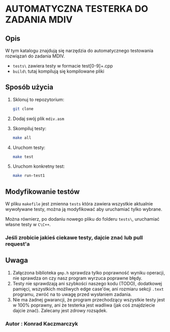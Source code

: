 # AUTOMATYCZNA TESTERKA DO ZADANIA MDIV

## Opis

W tym katalogu znajdują się narzędzia do automatycznego testowania rozwiązań do zadania MDIV.

* `tests\` zawiera testy w formacie test[0-9]+.cpp
* `build\` tutaj kompilują się kompilowane pliki

## Sposób użycia

1. Sklonuj to repozytorium:

    ```bash
    git clone
    ```

2. Dodaj swój plik `mdiv.asm`

3. Skompiluj testy:

    ```bash
    make all
    ```

4. Uruchom testy:

    ```bash
    make test
    ```

5. Uruchom konkretny test:

    ```bash
    make run-test1
    ```

## Modyfikowanie testów

W pliku `makefile` jest zmienna `tests` która zawiera wszystkie aktualnie wywoływane testy, można ją modyfikować aby uruchamiać tylko wybrane.

Można równierz, po dodaniu nowego pliku do folderu `tests\`, uruchamiać własne testy w `C\C++`.

### Jeśli zrobicie jakieś ciekawe testy, dajcie znać lub pull request'a

## Uwaga

1. Załączona biblioteka `gmp.h` sprawdza tylko poprawność wyniku operacji, nie sprawdza on czy nasz program wyrzuca poprawne błędy.
2. Testy nie sprawdzają ani szybkości naszego kodu (TODO), dodatkowej pamięci, wszystkich możliwych edge case'ów, ani rozmiaru sekcji `.text` programu, zwróć na to uwagę przed wysłaniem zadania.
3. Nie ma żadnej gwarancji, że program przechodzący wszystkie testy jest w 100% poprawny, ani że testerka jest wadliwa (jak coś znajdziecie dajcie znać). Zalecany jest zdrowy rozsądek.

### Autor : Konrad Kaczmarczyk

